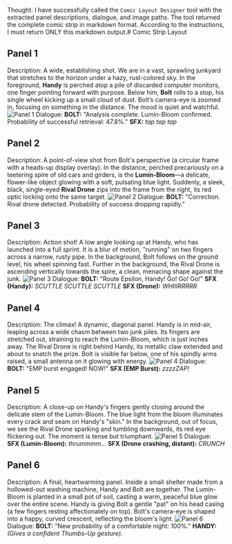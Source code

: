 
Thought: I have successfully called the `Comic Layout Designer` tool with the extracted panel descriptions, dialogue, and image paths. The tool returned the complete comic strip in markdown format. According to the instructions, I must return ONLY this markdown output.# Comic Strip Layout

## Panel 1
Description: A wide, establishing shot. We are in a vast, sprawling junkyard that stretches to the horizon under a hazy, rust-colored sky. In the foreground, **Handy** is perched atop a pile of discarded computer monitors, one finger pointing forward with purpose. Below him, **Bolt** rolls to a stop, his single wheel kicking up a small cloud of dust. Bolt’s camera-eye is zoomed in, focusing on something in the distance. The mood is quiet and watchful.
![Panel 1](/comic_panels/server_generated_gemini-image-tutorial_1758555693725.png)
Dialogue: **BOLT:** "Analysis complete. Lumin-Bloom confirmed. Probability of successful retrieval: 47.8%."
**SFX:** *tap tap tap*

## Panel 2
Description: A point-of-view shot from Bolt's perspective (a circular frame with a heads-up display overlay). In the distance, perched precariously on a teetering spire of old cars and girders, is the **Lumin-Bloom**—a delicate, flower-like object glowing with a soft, pulsating blue light. Suddenly, a sleek, black, single-eyed **Rival Drone** zips into the frame from the right, its red optic locking onto the same target.
![Panel 2](/comic_panels/server_generated_gemini-image-tutorial_1758555711032.png)
Dialogue: **BOLT:** "Correction. Rival drone detected. Probability of success dropping rapidly."

## Panel 3
Description: Action shot! A low angle looking up at Handy, who has launched into a full sprint. It is a blur of motion, "running" on two fingers across a narrow, rusty pipe. In the background, Bolt follows on the ground level, his wheel spinning fast. Further in the background, the Rival Drone is ascending vertically towards the spire, a clean, menacing shape against the junk.
![Panel 3](/comic_panels/server_generated_gemini-image-tutorial_1758555728499.png)
Dialogue: **BOLT:** "Route Epsilon, Handy! Go! Go! Go!"
**SFX (Handy):** *SCUTTLE SCUTTLE SCUTTLE*
**SFX (Drone):** *WHIIIRRRRR*

## Panel 4
Description: The climax! A dynamic, diagonal panel. Handy is in mid-air, leaping across a wide chasm between two junk piles. Its fingers are stretched out, straining to reach the Lumin-Bloom, which is just inches away. The Rival Drone is right behind Handy, its metallic claw extended and about to snatch the prize. Bolt is visible far below, one of his spindly arms raised, a small antenna on it glowing with energy.
![Panel 4](/comic_panels/server_generated_gemini-image-tutorial_1758555746263.png)
Dialogue: **BOLT:** "EMP burst engaged! NOW!"
**SFX (EMP Burst):** *zzzzZAP!*

## Panel 5
Description: A close-up on Handy's fingers gently closing around the delicate stem of the Lumin-Bloom. The blue light from the bloom illuminates every crack and seam on Handy's "skin." In the background, out of focus, we see the Rival Drone sparking and tumbling downwards, its red eye flickering out. The moment is tense but triumphant.
![Panel 5](/comic_panels/server_generated_gemini-image-tutorial_1758555760695.png)
Dialogue: **SFX (Lumin-Bloom):** *thrummmm...*
**SFX (Drone crashing, distant):** *CRUNCH*

## Panel 6
Description: A final, heartwarming panel. Inside a small shelter made from a hollowed-out washing machine, Handy and Bolt are together. The Lumin-Bloom is planted in a small pot of soil, casting a warm, peaceful blue glow over the entire scene. Handy is giving Bolt a gentle "pat" on his head casing (a few fingers resting affectionately on top). Bolt's camera-eye is shaped into a happy, curved crescent, reflecting the bloom's light.
![Panel 6](/comic_panels/server_generated_gemini-image-tutorial_1758555776590.png)
Dialogue: **BOLT:** "New probability of a comfortable night: 100%."
**HANDY:** *(Gives a confident Thumbs-Up gesture).*